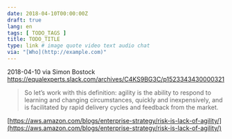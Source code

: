 ```yaml
---
date: 2018-04-10T00:00:00Z
draft: true
lang: en
tags: [ TODO_TAGS ]
title: TODO_TITLE
type: link # image quote video text audio chat
via: "[Who](http://example.com)"
---
```



2018-04-10 via Simon Bostock
https://equalexperts.slack.com/archives/C4KS9BG3C/p1523343430000321

> So let’s work with this definition: agility is the ability to respond to learning and changing circumstances, quickly and inexpensively, and is facilitated by rapid delivery cycles and feedback from the market.

[https://aws.amazon.com/blogs/enterprise-strategy/risk-is-lack-of-agility/](https://aws.amazon.com/blogs/enterprise-strategy/risk-is-lack-of-agility/)

